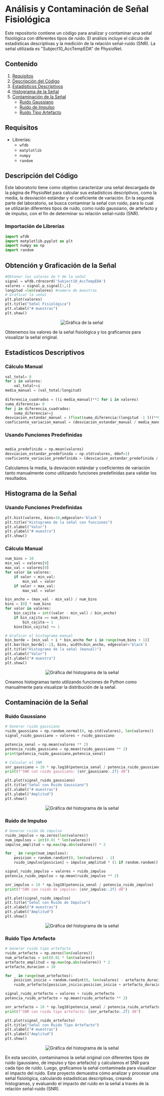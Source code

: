# Análisis y Contaminación de Señal Fisiológica

Este repositorio contiene un código para analizar y contaminar una señal fisiológica con diferentes tipos de ruido. El análisis incluye el cálculo de estadísticas descriptivas y la medición de la relación señal-ruido (SNR). La señal utilizada es "Subject10_AccTempEDA" de PhysioNet.

## Contenido

1. [Requisitos](#requisitos)
2. [Descripción del Código](#descripción-del-código)
3. [Estadísticos Descriptivos](#estadísticos-descriptivos)
4. [Histograma de la Señal](#histograma-de-la-señal)
5. [Contaminación de la Señal](#contaminación-de-la-señal)
    - [Ruido Gaussiano](#ruido-gaussiano)
    - [Ruido de Impulso](#ruido-de-impulso)
    - [Ruido Tipo Artefacto](#ruido-tipo-artefacto)

## Requisitos
- Librerías:
  - `wfdb`
  - `matplotlib`
  - `numpy`
  - `random`

## Descripción del Código
Este laboratorio tiene como objetivo caracterizar una señal descargada de la página de PhysioNet para calcular sus estadísticos descriptivos, como la media, la desviación estándar y el coeficiente de variación. En la segunda parte del laboratorio, se busca contaminar la señal con ruido, para lo cual se utilizarán diferentes tipos de ruido, como ruido gaussiano, de artefacto y de impulso, con el fin de determinar su relación señal-ruido (SNR).
### Importación de Librerías

```python
import wfdb
import matplotlib.pyplot as plt
import numpy as np
import random
```
## Obtención y Graficación de la Señal
```python
#Obtener los valores de Y de la señal
signal = wfdb.rdrecord('Subject10_AccTempEDA')
valores = signal.p_signal[:,1]
longitud =len(valores) #numero de muestras 
# Graficar la señal
plt.plot(valores)
plt.title("Señal Fisiológica")
plt.xlabel("# muestras")
plt.show()
```
<p align="center">
  <img src="SENA.png" alt="Gráfica de la señal">
</p>
Obtenemos los valores de la señal fisiológica y los graficamos para visualizar la señal original.

## Estadísticos Descriptivos
### Cálculo Manual
```python
val_total= 0
for i in valores:
    val_total+=i
media_manual = (val_total/longitud)
 
diferencia_cuadrados = ((i-media_manual)**2 for i in valores)
suma_diferencia= 0 
for j in diferencia_cuadrados:
    suma_diferencia+=j    
desviacion_estandar_manual = (float(suma_diferencia/(longitud -1 )))**0.5
coeficiente_variacion_manual = (desviacion_estandar_manual / media_manual)
```
### Usando Funciones Predefinidas
```python

media_predefinida = np.mean(valores)
desviacion_estandar_predefinida = np.std(valores, ddof=1)
coeficiente_variacion_predefinida = (desviacion_estandar_predefinida / media_predefinida) 
```
Calculamos la media, la desviación estándar y coeficientes de variación tanto manualmente como utilizando funciones predefinidas para validar los resultados.
## Histograma de la Señal
### Usando Funciones Predefinidas
```python
plt.hist(valores, bins=10,edgecolor='black')
plt.title("Histograma de la señal con funciones")
plt.xlabel("Valor")
plt.ylabel("# muestra")
plt.show()
```
### Cálculo Manual
```python
num_bins = 10
min_val = valores[0]
max_val = valores[0]
for valor in valores:
    if valor < min_val:
        min_val = valor
    if valor > max_val:
        max_val = valor

bin_ancho = (max_val - min_val) / num_bins
bins = [0] * num_bins
for valor in valores:
    bin_cajita = int((valor - min_val) / bin_ancho)
    if bin_cajita == num_bins:  
        bin_cajita-= 1
    bins[bin_cajita] += 1

# Graficar el histograma manual
bin_borde = [min_val + i * bin_ancho for i in range(num_bins + 1)]
plt.bar(bin_borde[:-1], bins, width=bin_ancho, edgecolor='black')
plt.title("Histograma de la señal (manual)")
plt.xlabel("Valor")
plt.ylabel("# muestra")
plt.show()
```
<p align="center">
  <img src="HISTOGRAMA.png" alt="Gráfica del histograma de la señal">
</p>

Creamos histogramas tanto utilizando funciones de Python como manualmente para visualizar la distribución de la señal.
## Contaminación de la Señal
### Ruido Gaussiano
```python
# Generar ruido gaussiano
ruido_gaussiano = np.random.normal(0, np.std(valores), len(valores))
signal_ruido_gaussiano = valores + ruido_gaussiano

potencia_senal = np.mean(valores ** 2)
potencia_ruido_gaussiano = np.mean(ruido_gaussiano ** 2)
print(potencia_ruido_gaussiano,potencia_senal)

# Calcular el SNR
snr_gaussiano = 10 * np.log10(potencia_senal / potencia_ruido_gaussiano)
print(f"SNR con ruido gaussiano: {snr_gaussiano:.2f} dB")

plt.plot(signal_ruido_gaussiano)
plt.title("Señal con Ruido Gaussiano")
plt.xlabel("# muestras")
plt.ylabel("Amplitud")
plt.show()
```
<p align="center">
  <img src="GAUS.png" alt="Gráfica del histograma de la señal">
</p>

### Ruido de Impulso
```python
# Generar ruido de impulso
ruido_impulso = np.zeros(len(valores))
num_impulsos = int(0.01 * len(valores))  
impulso_amplitud = np.max(np.abs(valores)) * 2  

for _ in range(num_impulsos):
    posicion = random.randint(0, len(valores) - 1)
    ruido_impulso[posicion] = impulso_amplitud * (1 if random.random() < 0.5 else -1)

signal_ruido_impulso = valores + ruido_impulso
potencia_ruido_impulso = np.mean(ruido_impulso ** 2)

snr_impulso = 10 * np.log10(potencia_senal / potencia_ruido_impulso)
print(f"SNR con ruido de impulso: {snr_impulso:.2f} dB")

plt.plot(signal_ruido_impulso)
plt.title("Señal con Ruido de Impulso")
plt.xlabel("# muestras")
plt.ylabel("Amplitud")
plt.show()
```
<p align="center">
  <img src="IMPULSO.png" alt="Gráfica del histograma de la señal">
</p>

### Ruido Tipo Artefacto
```python
# Generar ruido tipo artefacto
ruido_artefacto = np.zeros(len(valores))
num_artefactos = int(0.01 * len(valores))  
artefacto_amplitud = np.max(np.abs(valores)) * 2 
artefacto_duracion = 10  

for _ in range(num_artefactos):
    posicion_inicio = random.randint(0, len(valores) - artefacto_duracion)
    ruido_artefacto[posicion_inicio:posicion_inicio + artefacto_duracion] = artefacto_amplitud

signal_ruido_artefacto = valores + ruido_artefacto
potencia_ruido_artefacto = np.mean(ruido_artefacto ** 2)

snr_artefacto = 10 * np.log10(potencia_senal / potencia_ruido_artefacto)
print(f"SNR con ruido tipo artefacto: {snr_artefacto:.2f} dB")

plt.plot(signal_ruido_artefacto)
plt.title("Señal con Ruido Tipo Artefacto")
plt.xlabel("# muestras")
plt.ylabel("Amplitud")
plt.show()
```
<p align="center">
  <img src="ARTE.png" alt="Gráfica del histograma de la señal">
</p>

En esta sección, contaminamos la señal original con diferentes tipos de ruido (gaussiano, de impulso y tipo artefacto) y calculamos el SNR para cada tipo de ruido. 
Luego, graficamos la señal contaminada para visualizar el impacto del ruido. Este proyecto demuestra cómo analizar y procesar una señal fisiológica, 
calculando estadísticas descriptivas, creando histogramas, y evaluando el impacto del ruido en la señal a través de la relación señal-ruido (SNR). 

